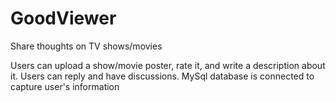 # GoodViewer

Share thoughts on TV shows/movies

Users can upload a show/movie poster, rate it, and write a description about it. Users can reply and have discussions. MySql database is connected to capture user's information

